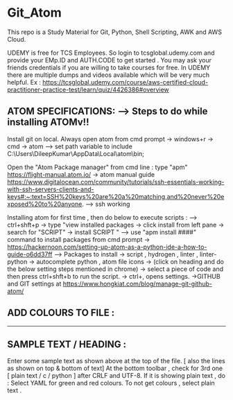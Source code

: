 # Git_Atom
This repo is a Study Material for Git, Python, Shell Scripting, AWK and AWS Cloud.

UDEMY is free for TCS Employees.
So login to tcsglobal.udemy.com and provide your EMp.ID and AUTH.CODE to get started .
You may ask your friends credentials if you are willing to take courses for free.
In UDEMY there are multiple dumps and videos available which will be very much helpful.
Ex : https://tcsglobal.udemy.com/course/aws-certified-cloud-practitioner-practice-test/learn/quiz/4426386#overview


ATOM SPECIFICATIONS: --> Steps to do while installing ATOMv!!
--------------------------
Install git on local.
Always open atom from cmd prompt -> windows+r -> cmd -> atom
--> set path variable to include  C:\Users\DileepKumar\AppData\Local\atom\bin;

Open the "Atom Package manager" from cmd line : type "apm"
https://flight-manual.atom.io/ -> atom manual guide
https://www.digitalocean.com/community/tutorials/ssh-essentials-working-with-ssh-servers-clients-and-keys#:~:text=SSH%20keys%20are%20a%20matching,and%20never%20exposed%20to%20anyone. --> ssh working

Installing atom for first time , then do below to execute scripts :
--> ctrl+shft+p -> type "view installed packages -> click install from left pane -> search for "SCRIPT" -> install SCRIPT "
--> use "apm install ####" command to install packages from cmd prompt -> https://hackernoon.com/setting-up-atom-as-a-python-ide-a-how-to-guide-o6dd37ff
--> Packages to install
    -> script , hydrogen , linter , linter-python
    -> autocomplete python , atom file icons
    -> (click on heading and do the below setting steps mentioned in chrome)
    -> select a piece of code and then press ctrl+shft+b to run  the script.
    -> ctrl+, opens settings.
    ->GITHUB and GIT settings at https://www.hongkiat.com/blog/manage-git-github-atom/

ADD COLOURS TO FILE :
------------------------
-----------------------
SAMPLE TEXT / HEADING :
-----------------------

Enter some sample text as shown above at the top of the file. [ also the lines as shown on top & bottom of text]
At the bottom toolbar , check for 3rd one [ plain text / c / python ] after CRLF and UTF-8.
If it is showing plain text , do :
Select YAML for green and red colours.
To not get colours , select plain text .
